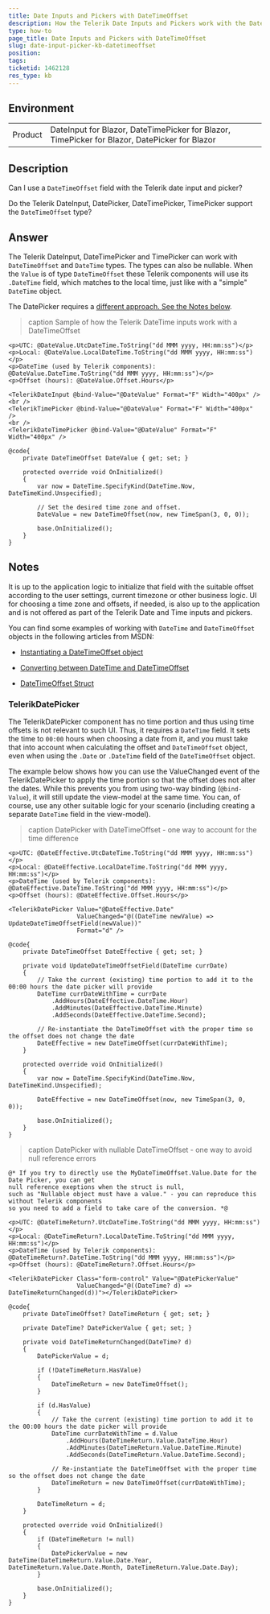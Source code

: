 ```yaml
---
title: Date Inputs and Pickers with DateTimeOffset
description: How the Telerik Date Inputs and Pickers work with the DateTimeOffset type
type: how-to
page_title: Date Inputs and Pickers with DateTimeOffset
slug: date-input-picker-kb-datetimeoffset
position: 
tags: 
ticketid: 1462128
res_type: kb
---
```


## Environment

<table>
	<tbody>
		<tr>
			<td>Product</td>
			<td>DateInput for Blazor, DateTimePicker for Blazor, TimePicker for Blazor, DatePicker for Blazor</td>
		</tr>
	</tbody>
</table>


## Description

Can I use a `DateTimeOffset` field with the Telerik date input and picker?

Do the Telerik DateInput, DatePicker, DateTimePicker, TimePicker support the `DateTimeOffset` type?

## Answer

The Telerik DateInput, DateTimePicker and TimePicker can work with `DateTimeOffset` and `DateTime` types. The types can also be nullable. When the `Value` is of type `DateTimeOffset` these Telerik components will use its `.DateTime` field, which matches to the local time, just like with a "simple" `DateTime` object.

The DatePicker requires a [different approach. See the Notes below](#notes).

>caption Sample of how the Telerik DateTime inputs work with a DateTimeOffset

````CSHTML
<p>UTC: @DateValue.UtcDateTime.ToString("dd MMM yyyy, HH:mm:ss")</p>
<p>Local: @DateValue.LocalDateTime.ToString("dd MMM yyyy, HH:mm:ss")</p>
<p>DateTime (used by Telerik components): @DateValue.DateTime.ToString("dd MMM yyyy, HH:mm:ss")</p>
<p>Offset (hours): @DateValue.Offset.Hours</p>

<TelerikDateInput @bind-Value="@DateValue" Format="F" Width="400px" />
<br />
<TelerikTimePicker @bind-Value="@DateValue" Format="F" Width="400px" />
<br />
<TelerikDateTimePicker @bind-Value="@DateValue" Format="F" Width="400px" />

@code{
    private DateTimeOffset DateValue { get; set; }

    protected override void OnInitialized()
    {
        var now = DateTime.SpecifyKind(DateTime.Now, DateTimeKind.Unspecified);

        // Set the desired time zone and offset.
        DateValue = new DateTimeOffset(now, new TimeSpan(3, 0, 0));

        base.OnInitialized();
    }
}
````

## Notes

It is up to the application logic to initialize that field with the suitable offset according to the user settings, current timezone or other business logic. UI for choosing a time zone and offsets, if needed, is also up to the application and is not offered as part of the Telerik Date and Time inputs and pickers.

You can find some examples of working with `DateTime` and `DateTimeOffset` objects in the following articles from MSDN:

* [Instantiating a DateTimeOffset object](https://docs.microsoft.com/en-us/dotnet/standard/datetime/instantiating-a-datetimeoffset-object#datetimeoffset-constructors)

* [Converting between DateTime and DateTimeOffset](https://docs.microsoft.com/en-us/dotnet/standard/datetime/converting-between-datetime-and-offset)

* [DateTimeOffset Struct](https://docs.microsoft.com/en-us/dotnet/api/system.datetimeoffset?view=netcore-3.1)

### TelerikDatePicker

The TelerikDatePicker component has no time portion and thus using time offsets is not relevant to such UI. Thus, it requires a `DateTime` field. It sets the time to `00:00` hours when choosing a date from it, and you must take that into account when calculating the offset and `DateTimeOffset` object, even when using the `.Date` or `.DateTime` field of the `DateTimeOffset` object.

The example below shows how you can use the ValueChanged event of the TelerikDatePicker to apply the time portion so that the offset does not alter the dates. While this prevents you from using two-way binding (`@bind-Value`), it will still update the view-model at the same time. You can, of course, use any other suitable logic for your scenario (including creating a separate `DateTime` field in the view-model).

>caption DatePicker with DateTimeOffset - one way to account for the time difference

````CSHTML
<p>UTC: @DateEffective.UtcDateTime.ToString("dd MMM yyyy, HH:mm:ss")</p>
<p>Local: @DateEffective.LocalDateTime.ToString("dd MMM yyyy, HH:mm:ss")</p>
<p>DateTime (used by Telerik components): @DateEffective.DateTime.ToString("dd MMM yyyy, HH:mm:ss")</p>
<p>Offset (hours): @DateEffective.Offset.Hours</p>

<TelerikDatePicker Value="@DateEffective.Date"
                   ValueChanged="@((DateTime newValue) => UpdateDateTimeOffsetField(newValue))"
                   Format="d" />

@code{
    private DateTimeOffset DateEffective { get; set; }

    private void UpdateDateTimeOffsetField(DateTime currDate)
    {
        // Take the current (existing) time portion to add it to the 00:00 hours the date picker will provide
        DateTime currDateWithTime = currDate
            .AddHours(DateEffective.DateTime.Hour)
            .AddMinutes(DateEffective.DateTime.Minute)
            .AddSeconds(DateEffective.DateTime.Second);

        // Re-instantiate the DateTimeOffset with the proper time so the offset does not change the date
        DateEffective = new DateTimeOffset(currDateWithTime);
    }

    protected override void OnInitialized()
    {
        var now = DateTime.SpecifyKind(DateTime.Now, DateTimeKind.Unspecified);

        DateEffective = new DateTimeOffset(now, new TimeSpan(3, 0, 0));

        base.OnInitialized();
    }
}
````


>caption DatePicker with nullable DateTimeOffset - one way to avoid null reference errors

````CSHTML
@* If you try to directly use the MyDateTimeOffset.Value.Date for the Date Picker, you can get
null reference exeptions when the struct is null,
such as "Nullable object must have a value." - you can reproduce this without Telerik components
so you need to add a field to take care of the conversion. *@

<p>UTC: @DateTimeReturn?.UtcDateTime.ToString("dd MMM yyyy, HH:mm:ss")</p>
<p>Local: @DateTimeReturn?.LocalDateTime.ToString("dd MMM yyyy, HH:mm:ss")</p>
<p>DateTime (used by Telerik components): @DateTimeReturn?.DateTime.ToString("dd MMM yyyy, HH:mm:ss")</p>
<p>Offset (hours): @DateTimeReturn?.Offset.Hours</p>

<TelerikDatePicker Class="form-control" Value="@DatePickerValue"
                   ValueChanged="@((DateTime? d) => DateTimeReturnChanged(d))"></TelerikDatePicker>

@code{
    private DateTimeOffset? DateTimeReturn { get; set; }

    private DateTime? DatePickerValue { get; set; }

    private void DateTimeReturnChanged(DateTime? d)
    {
        DatePickerValue = d;

        if (!DateTimeReturn.HasValue)
        {
            DateTimeReturn = new DateTimeOffset();
        }

        if (d.HasValue)
        {
            // Take the current (existing) time portion to add it to the 00:00 hours the date picker will provide
            DateTime currDateWithTime = d.Value
                .AddHours(DateTimeReturn.Value.DateTime.Hour)
                .AddMinutes(DateTimeReturn.Value.DateTime.Minute)
                .AddSeconds(DateTimeReturn.Value.DateTime.Second);

            // Re-instantiate the DateTimeOffset with the proper time so the offset does not change the date
            DateTimeReturn = new DateTimeOffset(currDateWithTime);
        }

        DateTimeReturn = d;
    }

    protected override void OnInitialized()
    {
        if (DateTimeReturn != null)
        {
            DatePickerValue = new DateTime(DateTimeReturn.Value.Date.Year, DateTimeReturn.Value.Date.Month, DateTimeReturn.Value.Date.Day);
        }

        base.OnInitialized();
    }
}
````
